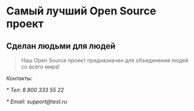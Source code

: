 # Самый лучший Open Source проект

## Сделан людьми для людей

> Наш Open Source проект предназначен для объединения людей со всего мира!

_Контакты:_

_* Тел: 8 800 333 55 22_

_* Email: support@test.ru_
